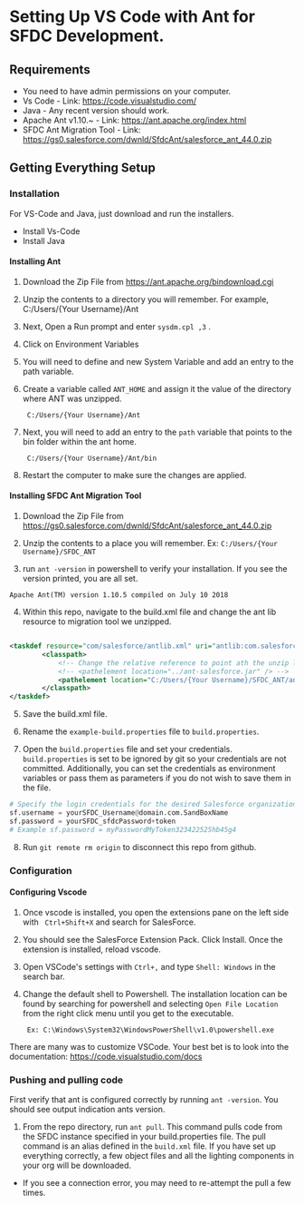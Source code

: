 # Setting Up VS Code with Ant for SFDC Development.

## Requirements
- You need to have admin permissions on your computer. 
- Vs Code - Link: https://code.visualstudio.com/
- Java - Any recent version should work.
- Apache Ant v1.10.~ - Link: https://ant.apache.org/index.html
- SFDC Ant Migration Tool - Link: https://gs0.salesforce.com/dwnld/SfdcAnt/salesforce_ant_44.0.zip

## Getting Everything Setup
### Installation
For VS-Code and Java, just download and run the installers.
- Install Vs-Code
- Install Java 


#### Installing Ant
1. Download the Zip File from https://ant.apache.org/bindownload.cgi
2. Unzip the contents to a directory you will remember. For example, C:/Users/{Your Username}/Ant
3. Next,  Open a Run prompt and enter ```sysdm.cpl ,3```  .
4. Click on Environment Variables
5. You will need to define and new System Variable and add an entry to the path variable. 
6. Create a variable called ```ANT_HOME``` and assign it the value of the directory where ANT was unzipped. 

        C:/Users/{Your Username}/Ant

7. Next, you will need to add an entry to the ```path``` variable that points to the bin folder within the ant home.

        C:/Users/{Your Username}/Ant/bin

8. Restart the computer to make sure the changes are applied.

#### Installing SFDC Ant Migration Tool
1. Download the Zip File from https://gs0.salesforce.com/dwnld/SfdcAnt/salesforce_ant_44.0.zip

2. Unzip the contents to a place you will remember. Ex: ``` C:/Users/{Your Username}/SFDC_ANT ```

3. run ```ant -version``` in powershell to verify your installation. If you see the version printed, you are all set. 
        
```shell 
Apache Ant(TM) version 1.10.5 compiled on July 10 2018
```

4. Within this repo, navigate to the build.xml file and change the ant lib resource to migration tool we unzipped. 
```xml 

<taskdef resource="com/salesforce/antlib.xml" uri="antlib:com.salesforce">
        <classpath>
            <!-- Change the relative reference to point ath the unzip location. -->
            <!-- <pathelement location="../ant-salesforce.jar" /> -->  	
            <pathelement location="C:/Users/{Your Username}/SFDC_ANT/ant-salesforce.jar" />	
        </classpath>
</taskdef> 

```

5. Save the build.xml file.

6. Rename the ```example-build.properties``` file to ```build.properties```.

7. Open the ```build.properties``` file and set your credentials. ```build.properties``` is set to be ignored by git so your credentials are not committed. Additionally, you can set the credentials as environment variables or pass them as parameters if you do not wish to save them in the file. 

```python
# Specify the login credentials for the desired Salesforce organization
sf.username = yourSFDC_Username@domain.com.SandBoxName
sf.password = yourSFDC_sfdcPassword+token
# Example sf.password = myPasswordMyToken323422525hb45g4

```
8. Run ```git remote rm origin``` to disconnect this repo from github.  

### Configuration

#### Configuring Vscode
1.  Once vscode is installed, you open the extensions pane on the left side with ``` Ctrl+Shift+X``` and search for SalesForce.

2. You should see the SalesForce Extension Pack. Click Install. Once the extension is installed, reload vscode. 

3. Open VSCode's settings with ```Ctrl+,``` and type ```Shell: Windows``` in the search bar. 

4. Change the default shell to Powershell. The installation location can be found by searching for powershell and selecting ```Open File Location``` from the right click menu until you get to the executable. 

        Ex: C:\Windows\System32\WindowsPowerShell\v1.0\powershell.exe


There are many was to customize VSCode. Your best bet is to look into the documentation: https://code.visualstudio.com/docs

### Pushing and pulling code
First verify that ant is configured correctly by running ```ant -version```. You should see output indication ants version. 

1. From the repo directory, run ```ant pull```. This command pulls code from the SFDC instance specified in your build.properties file. The pull command is an alias defined in the ```build.xml``` file. If you have set up everything correctly, a few object files and all the lighting components in your org will be downloaded.  

- If you see a connection error, you may need to re-attempt the pull a few times. 




